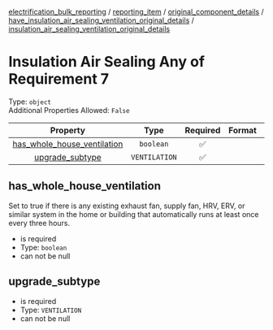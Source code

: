 


  
[electrification_bulk_reporting](electrification_bulk_reporting.md) / [reporting_item](reporting_item.md) / [original_component_details](original_component_details.md) / [have_insulation_air_sealing_ventilation_original_details](have_insulation_air_sealing_ventilation_original_details.md) / [insulation_air_sealing_ventilation_original_details](insulation_air_sealing_ventilation_original_details.md)
# Insulation Air Sealing Any of Requirement 7
  
Type: `object`  
Additional Properties Allowed: `False`  
  

|Property|Type|Required|Format|Title|
| :---: | :---: | :---: | :---: | :---: |
|[has_whole_house_ventilation](#has_whole_house_ventilation)|`boolean`|:white_check_mark:|||
|[upgrade_subtype](#upgrade_subtype)|`VENTILATION`|:white_check_mark:|||

## has_whole_house_ventilation
  
Set to true if there is any existing exhaust fan, supply fan, HRV, ERV, or similar system in the home or building that automatically runs at least once every three hours.  
  

- is required
- Type: `boolean`
- can not be null

## upgrade_subtype
  
  
  

- is required
- Type: `VENTILATION`
- can not be null
